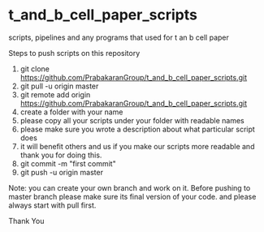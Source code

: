 # t_and_b_cell_paper_scripts
scripts, pipelines and any programs that used for t an b cell paper

Steps to push scripts on this repository 



1) git clone https://github.com/PrabakaranGroup/t_and_b_cell_paper_scripts.git
2) git pull -u origin master
3) git remote add origin https://github.com/PrabakaranGroup/t_and_b_cell_paper_scripts.git
4) create a folder with your name 
5) please copy all your scripts under your folder with readable names 
6) please make sure you wrote a description about what particular script does 
7) it will benefit others and us if you make our scripts more readable and thank you for doing this.  
8) git commit -m "first commit"
9) git push -u origin master

Note: you can create your own branch and work on it. Before pushing to master branch please make sure its final version of your code. 
and please always start with pull first. 

Thank You
